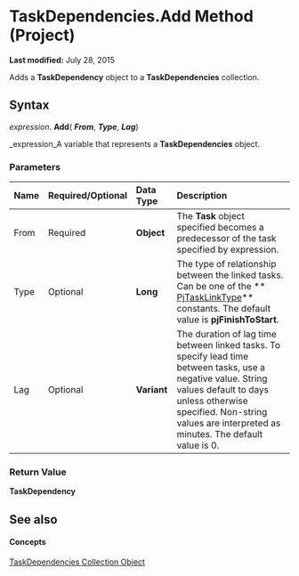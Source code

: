 
# TaskDependencies.Add Method (Project)

 **Last modified:** July 28, 2015

Adds a  **TaskDependency** object to a **TaskDependencies** collection.

## Syntax

 _expression_. **Add**( **_From_**,  **_Type_**,  **_Lag_**)

 _expression_A variable that represents a  **TaskDependencies** object.


### Parameters



|**Name**|**Required/Optional**|**Data Type**|**Description**|
|:-----|:-----|:-----|:-----|
|From|Required| **Object**|The  **Task** object specified becomes a predecessor of the task specified by expression.|
|Type|Optional| **Long**|The type of relationship between the linked tasks. Can be one of the  ** [PjTaskLinkType](141a1145-0eb5-3664-4755-394584aec8ac.md)** constants. The default value is **pjFinishToStart**.|
|Lag|Optional| **Variant**|The duration of lag time between linked tasks. To specify lead time between tasks, use a negative value. String values default to days unless otherwise specified. Non-string values are interpreted as minutes. The default value is 0.|

### Return Value

 **TaskDependency**


## See also


#### Concepts


 [TaskDependencies Collection Object](60bda111-998f-1cc2-0b18-b419041767f5.md)
